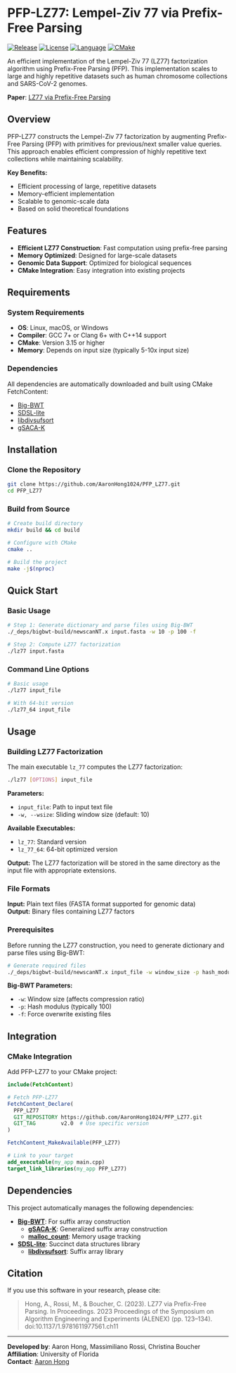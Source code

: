 
# PFP-LZ77: Lempel-Ziv 77 via Prefix-Free Parsing

[![Release](https://img.shields.io/github/release/AaronHong1024/PFP_LZ77.svg)](https://github.com/AaronHong1024/PFP_LZ77/releases/tag/v2.0)
[![License](https://img.shields.io/badge/license-GPL--3.0-blue.svg)](LICENSE)
[![Language](https://img.shields.io/badge/language-C++-blue.svg)](https://isocpp.org/)
[![CMake](https://img.shields.io/badge/CMake-3.15+-green.svg)](https://cmake.org/)

An efficient implementation of the Lempel-Ziv 77 (LZ77) factorization algorithm using Prefix-Free Parsing (PFP). This implementation scales to large and highly repetitive datasets such as human chromosome collections and SARS-CoV-2 genomes.

**Paper**: [LZ77 via Prefix-Free Parsing](https://epubs.siam.org/doi/abs/10.1137/1.9781611977561.ch11)


## Overview

PFP-LZ77 constructs the Lempel-Ziv 77 factorization by augmenting Prefix-Free Parsing (PFP) with primitives for previous/next smaller value queries. This approach enables efficient compression of highly repetitive text collections while maintaining scalability.

**Key Benefits:**
- Efficient processing of large, repetitive datasets
- Memory-efficient implementation
- Scalable to genomic-scale data
- Based on solid theoretical foundations

## Features

-  **Efficient LZ77 Construction**: Fast computation using prefix-free parsing
-  **Memory Optimized**: Designed for large-scale datasets
-  **Genomic Data Support**: Optimized for biological sequences
-  **CMake Integration**: Easy integration into existing projects

## Requirements

### System Requirements
- **OS**: Linux, macOS, or Windows
- **Compiler**: GCC 7+ or Clang 6+ with C++14 support
- **CMake**: Version 3.15 or higher
- **Memory**: Depends on input size (typically 5-10x input size)

### Dependencies
All dependencies are automatically downloaded and built using CMake FetchContent:
- [Big-BWT](https://github.com/alshai/Big-BWT.git)
- [SDSL-lite](https://github.com/simongog/sdsl-lite)
- [libdivsufsort](https://github.com/simongog/libdivsufsort.git)
- [gSACA-K](https://github.com/felipelouza/gsa-is.git)


## Installation

### Clone the Repository
```bash
git clone https://github.com/AaronHong1024/PFP_LZ77.git
cd PFP_LZ77
```

### Build from Source
```bash
# Create build directory
mkdir build && cd build

# Configure with CMake
cmake ..

# Build the project
make -j$(nproc)
```


## Quick Start

### Basic Usage
```bash
# Step 1: Generate dictionary and parse files using Big-BWT
./_deps/bigbwt-build/newscanNT.x input.fasta -w 10 -p 100 -f

# Step 2: Compute LZ77 factorization
./lz77 input.fasta
```

### Command Line Options
```bash
# Basic usage
./lz77 input_file

# With 64-bit version
./lz77_64 input_file
```

## Usage

### Building LZ77 Factorization

The main executable `lz_77` computes the LZ77 factorization:

```bash
./lz77 [OPTIONS] input_file
```

**Parameters:**
- `input_file`: Path to input text file
- `-w, --wsize`: Sliding window size (default: 10)

**Available Executables:**
- `lz_77`: Standard version
- `lz_77_64`: 64-bit optimized version

**Output:**
The LZ77 factorization will be stored in the same directory as the input file with appropriate extensions.

### File Formats

**Input:** Plain text files (FASTA format supported for genomic data)  
**Output:** Binary files containing LZ77 factors

### Prerequisites

Before running the LZ77 construction, you need to generate dictionary and parse files using Big-BWT:

```bash
# Generate required files
./_deps/bigbwt-build/newscanNT.x input_file -w window_size -p hash_modulus -f
```

**Big-BWT Parameters:**
- `-w`: Window size (affects compression ratio)
- `-p`: Hash modulus (typically 100)
- `-f`: Force overwrite existing files

## Integration

### CMake Integration

Add PFP-LZ77 to your CMake project:

```cmake
include(FetchContent)

# Fetch PFP-LZ77
FetchContent_Declare(
  PFP_LZ77
  GIT_REPOSITORY https://github.com/AaronHong1024/PFP_LZ77.git
  GIT_TAG        v2.0  # Use specific version
)

FetchContent_MakeAvailable(PFP_LZ77)

# Link to your target
add_executable(my_app main.cpp)
target_link_libraries(my_app PFP_LZ77)
```


## Dependencies

This project automatically manages the following dependencies:

- **[Big-BWT](https://github.com/alshai/Big-BWT.git)**: For suffix array construction
  - **[gSACA-K](https://github.com/felipelouza/gsa-is.git)**: Generalized suffix array construction
  - **[malloc_count](https://github.com/bingmann/malloc_count)**: Memory usage tracking
- **[SDSL-lite](https://github.com/simongog/sdsl-lite)**: Succinct data structures library
  - **[libdivsufsort](https://github.com/simongog/libdivsufsort.git)**: Suffix array library


## Citation

If you use this software in your research, please cite:

> Hong, A., Rossi, M., & Boucher, C. (2023). LZ77 via Prefix-Free Parsing. In Proceedings. 2023 Proceedings of the Symposium on Algorithm Engineering and Experiments (ALENEX) (pp. 123–134). doi:10.1137/1.9781611977561.ch11


---
**Developed by**: Aaron Hong, Massimiliano Rossi, Christina Boucher  
**Affiliation**: University of Florida  
**Contact**: [Aaron Hong](https://github.com/AaronHong1024)


